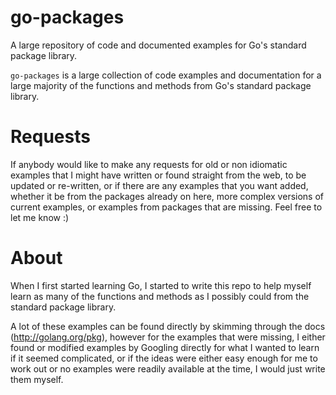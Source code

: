 # go-packages
A large repository of code and documented examples for Go's standard package library.

`go-packages` is a large collection of code examples and documentation for a large majority of the functions and methods from Go's standard package library.

# Requests
If anybody would like to make any requests for old or non idiomatic examples that I might have written or found straight from the web, to be updated or re-written, or if there are any examples that you want added, whether it be from the packages already on here, more complex versions of current examples, or examples from packages that are missing. Feel free to let me know :)


# About
When I first started learning Go, I started to write this repo to help myself learn as many of the functions and methods as I possibly could from the standard package library.

A lot of these examples can be found directly by skimming through the docs (http://golang.org/pkg), however for the examples that were missing, I either found or modified examples by Googling directly for what I wanted to learn if it seemed complicated, or if the ideas were either easy enough for me to work out or no examples were readily available at the time, I would just write them myself.

